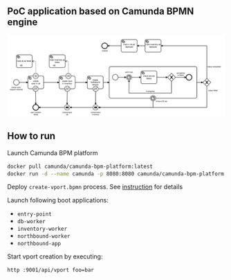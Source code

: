 PoC application based on Camunda BPMN engine
--------------------------------------------

![BPMN Process](create-vport.png)

How to run
----------

Launch Camunda BPM platform
```bash
docker pull camunda/camunda-bpm-platform:latest
docker run -d --name camunda -p 8080:8080 camunda/camunda-bpm-platform:latest

```

Deploy `create-vport.bpmn` process.
See [instruction](https://docs.camunda.org/get-started/quick-start/deploy/) for details

Launch following boot applications:
* `entry-point`
* `db-worker`
* `inventory-worker`
* `northbound-worker`
* `northbound-app`

Start vport creation by executing:
```bash
http :9001/api/vport foo=bar
```